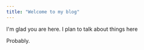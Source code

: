 ```yaml
---
title: "Welcome to my blog"
---
```


I'm glad you are here. I plan to talk about things here

Probably.
